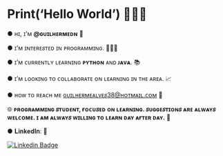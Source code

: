 # Print(‘Hello World’) 👋👦🏻

● ʜɪ, ɪ’ᴍ **@ɢᴜɪʟʜᴇʀᴍᴇᴅɴ** 👤

● ɪ’ᴍ ɪɴᴛᴇʀᴇ𝑠ᴛᴇᴅ ɪɴ ᴘʀᴏɢʀᴀᴍᴍɪɴɢ. 👨🏻‍💻

● ɪ’ᴍ ᴄᴜʀʀᴇɴᴛʟʏ ʟᴇᴀʀɴɪɴɢ **ᴘʏᴛʜᴏɴ** ᴀɴᴅ **ᴊᴀᴠᴀ**. 📚

● ɪ’ᴍ ʟᴏᴏᴋɪɴɢ ᴛᴏ ᴄᴏʟʟᴀʙᴏʀᴀᴛᴇ ᴏɴ ʟᴇᴀʀɴɪɴɢ ɪɴ ᴛʜᴇ ᴀʀᴇᴀ. 📈

● ʜᴏᴡ ᴛᴏ ʀᴇᴀᴄʜ ᴍᴇ ɢᴜɪʟʜᴇʀᴍᴇᴀʟᴠᴇ𝑠38@ʜᴏᴛᴍᴀɪʟ.ᴄᴏᴍ 📧

🌐 **ᴘʀᴏɢʀᴀᴍᴍɪɴɢ 𝑠ᴛᴜᴅᴇɴᴛ, ғᴏᴄᴜ𝑠ᴇᴅ ᴏɴ ʟᴇᴀʀɴɪɴɢ. 𝑠ᴜɢɢᴇ𝑠ᴛɪᴏɴ𝑠 ᴀʀᴇ ᴀʟᴡᴀʏ𝑠 ᴡᴇʟᴄᴏᴍᴇ. ɪ ᴀᴍ ᴀʟᴡᴀʏ𝑠 ᴡɪʟʟɪɴɢ ᴛᴏ ʟᴇᴀʀɴ ᴅᴀʏ ᴀғᴛᴇʀ ᴅᴀʏ.** 🦾

● 𝐋𝐢𝐧𝐤𝐞𝐝𝐈𝐧:  :link:

[ ![Linkedin Badge](https://img.shields.io/badge/-Guilherme%20Alves-4682B4?style=flat-square&logo=Linkedin&logoColor=white&link=https://www.linkedin.com/in/guilherme-alves-do-nascimento)](https://www.linkedin.com/in/guilherme-alves-do-nascimento)  
